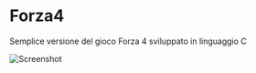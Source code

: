 # Forza4
Semplice versione del gioco Forza 4 sviluppato in linguaggio C

![Screenshot](https://github.com/mariocuomo/Forza4/tree/main/versione%204)
